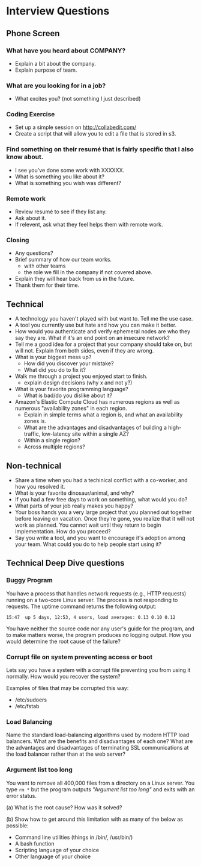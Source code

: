 # Interview Questions

## Phone Screen

### What have you heard about COMPANY?

* Explain a bit about the company.
* Explain purpose of team.

### What are you looking for in a job?

* What excites you? (not something I just described)

### Coding Exercise

* Set up a simple session on http://collabedit.com/
* Create a script that will allow you to edit a file that is stored in s3.

### Find something on their resumé that is fairly specific that I also know about.

* I see you've done some work with XXXXXX.
* What is something you like about it?
* What is something you wish was different?

### Remote work

* Review resumé to see if they list any.
* Ask about it.
* If relevent, ask what they feel helps them with remote work.

### Closing

* Any questions?
* Brief summary of how our team works.
  * with other teams
  * the role we fill in the company if not covered above.
* Explain they will hear back from us in the future.
* Thank them for their time.

## Technical

* A technology you haven't played with but want to. Tell me the use case.
* A tool you currently use but hate and how you can make it better.
* How would you authenticate and verify ephemeral nodes are who they say they are. What if it's an end point on an insecure network?
* Tell me a good idea for a project that your company should take on, but will not. Explain from both sides, even if they are wrong.
* What is your biggest mess up?
  * How did you discover your mistake?
  * What did you do to fix it?
* Walk me through a project you enjoyed start to finish.
  * explain design decisions (why x and not y?)
* What is your favorite programming language?
  * What is bad/do you dislike about it?
* Amazon's Elastic Compute Cloud has numerous regions as well as numerous "availability zones" in each region.
  * Explain in simple terms what a region is, and what an availability zones is.
  * What are the advantages and disadvantages of building a high-traffic, low-latency site within a single AZ?
  * Within a single region?
  * Across multiple regions?

## Non-technical

* Share a time when you had a techinical conflict with a co-worker, and how you resolved it.
* What is your favorite dinosaur/animal, and why?
* If you had a few free days to work on something, what would you do?
* What parts of your job really makes you happy?
* Your boss hands you a very large project that you planned out together before leaving on vacation. Once they're gone, you realize that it will not work as planned. You cannot wait until they return to begin implementation. How do you proceed?
* Say you write a tool, and you want to encourage it's adoption among your team. What could you do to help people start using it?

## Technical Deep Dive questions

### Buggy Program

You have a process that handles network requests (e.g., HTTP requests) running on a two-core Linux server. The process is not responding to requests. The uptime command returns the following output:

```shell
15:47  up 5 days, 12:53, 4 users, load averages: 0.13 0.10 0.12
```

You have neither the source code nor any user's guide for the program, and to make matters worse, the program produces no logging output. How you would determine the root cause of the failure?

### Corrupt file on system preventing access or boot

Lets say you have a system with a corrupt file preventing you from using it normally. How would you recover the system?

Examples of files that may be corrupted this way:

* /etc/sudoers
* /etc/fstab

### Load Balancing

Name the standard load-balancing algorithms used by modern HTTP load balancers. What are the benefits and disadvantages of each one? What are the advantages and disadvantages of terminating SSL communications at the load balancer rather than at the web server?

### Argument list too long

You want to remove all 400,000 files from a directory on a Linux server. You type `rm *` but the program outputs *"Argument list too long"* and exits with an error status.

(a) What is the root cause? How was it solved?

(b) Show how to get around this limitation with as many of the below as possible:

* Command line utilities (things in /bin/, /usr/bin/)
* A bash function
* Scripting language of your choice
* Other language of your choice
